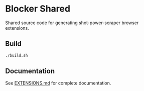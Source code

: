 # Blocker Shared

Shared source code for generating shot-power-scraper browser extensions.

## Build

```bash
./build.sh
```

## Documentation

See [EXTENSIONS.md](../../EXTENSIONS.md) for complete documentation.